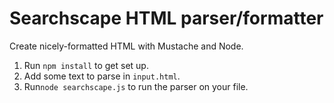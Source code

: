 # Searchscape HTML parser/formatter

Create nicely-formatted HTML with Mustache and Node.

1. Run `npm install` to get set up.
2. Add some text to parse in `input.html`.
3. Run`node searchscape.js` to run the parser on your file.
